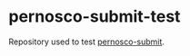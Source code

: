 # pernosco-submit-test

Repository used to test [pernosco-submit](https://github.com/Pernosco/pernosco-submit).
